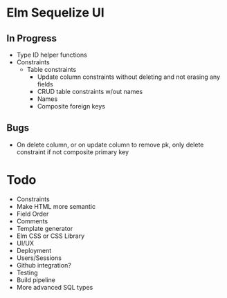 
# Elm Sequelize UI

## In Progress

* Type ID helper functions
* Constraints
  * Table constraints
    * Update column constraints without deleting and not erasing any fields
    * CRUD table constraints w/out names
    * Names
    * Composite foreign keys

## Bugs

* On delete column, or on update column to remove pk, only delete constraint if
  not composite primary key

# Todo
* Constraints
* Make HTML more semantic
* Field Order
* Comments
* Template generator
* Elm CSS or CSS Library
* UI/UX
* Deployment
* Users/Sessions
* Github integration?
* Testing
* Build pipeline
* More advanced SQL types
